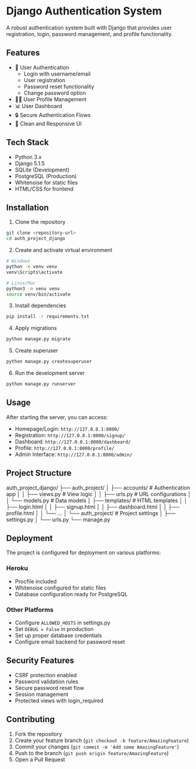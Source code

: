 # Django Authentication System

A robust authentication system built with Django that provides user registration, login, password management, and profile functionality.

## Features

- 👤 User Authentication
  - Login with username/email
  - User registration
  - Password reset functionality
  - Change password option
- 👨‍💼 User Profile Management
- 📊 User Dashboard
- 🔒 Secure Authentication Flows
- 💅 Clean and Responsive UI

## Tech Stack

- Python 3.x
- Django 5.1.5
- SQLite (Development)
- PostgreSQL (Production)
- Whitenoise for static files
- HTML/CSS for frontend

## Installation

1. Clone the repository
```bash
git clone <repository-url>
cd auth_project_django
```

2. Create and activate virtual environment
```bash
# Windows
python -m venv venv
venv\Scripts\activate

# Linux/Mac
python3 -m venv venv
source venv/bin/activate
```

3. Install dependencies
```bash
pip install -r requirements.txt
```

4. Apply migrations
```bash
python manage.py migrate
```

5. Create superuser
```bash
python manage.py createsuperuser
```

6. Run the development server
```bash
python manage.py runserver
```

## Usage

After starting the server, you can access:

- Homepage/Login: `http://127.0.0.1:8000/`
- Registration: `http://127.0.0.1:8000/signup/`
- Dashboard: `http://127.0.0.1:8000/dashboard/`
- Profile: `http://127.0.0.1:8000/profile/`
- Admin Interface: `http://127.0.0.1:8000/admin/`

## Project Structure
auth_project_django/
├── auth_project/
│ ├── accounts/ # Authentication app
│ │ ├── views.py # View logic
│ │ ├── urls.py # URL configurations
│ │ └── models.py # Data models
│ ├── templates/ # HTML templates
│ │ ├── login.html
│ │ ├── signup.html
│ │ ├── dashboard.html
│ │ ├── profile.html
│ │ └── ...
│ └── auth_project/ # Project settings
│ ├── settings.py
│ └── urls.py
└── manage.py
## Deployment

The project is configured for deployment on various platforms:

### Heroku
- Procfile included
- Whitenoise configured for static files
- Database configuration ready for PostgreSQL

### Other Platforms
- Configure `ALLOWED_HOSTS` in settings.py
- Set `DEBUG = False` in production
- Set up proper database credentials
- Configure email backend for password reset

## Security Features

- CSRF protection enabled
- Password validation rules
- Secure password reset flow
- Session management
- Protected views with login_required

## Contributing

1. Fork the repository
2. Create your feature branch (`git checkout -b feature/AmazingFeature`)
3. Commit your changes (`git commit -m 'Add some AmazingFeature'`)
4. Push to the branch (`git push origin feature/AmazingFeature`)
5. Open a Pull Request
